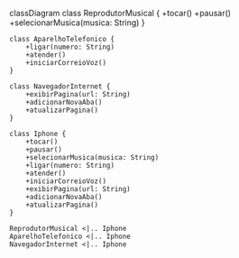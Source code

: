 classDiagram
class ReprodutorMusical {
+tocar()
+pausar()
+selecionarMusica(musica: String)
}

    class AparelhoTelefonico {
        +ligar(numero: String)
        +atender()
        +iniciarCorreioVoz()
    }

    class NavegadorInternet {
        +exibirPagina(url: String)
        +adicionarNovaAba()
        +atualizarPagina()
    }

    class Iphone {
        +tocar()
        +pausar()
        +selecionarMusica(musica: String)
        +ligar(numero: String)
        +atender()
        +iniciarCorreioVoz()
        +exibirPagina(url: String)
        +adicionarNovaAba()
        +atualizarPagina()
    }

    ReprodutorMusical <|.. Iphone
    AparelhoTelefonico <|.. Iphone
    NavegadorInternet <|.. Iphone


